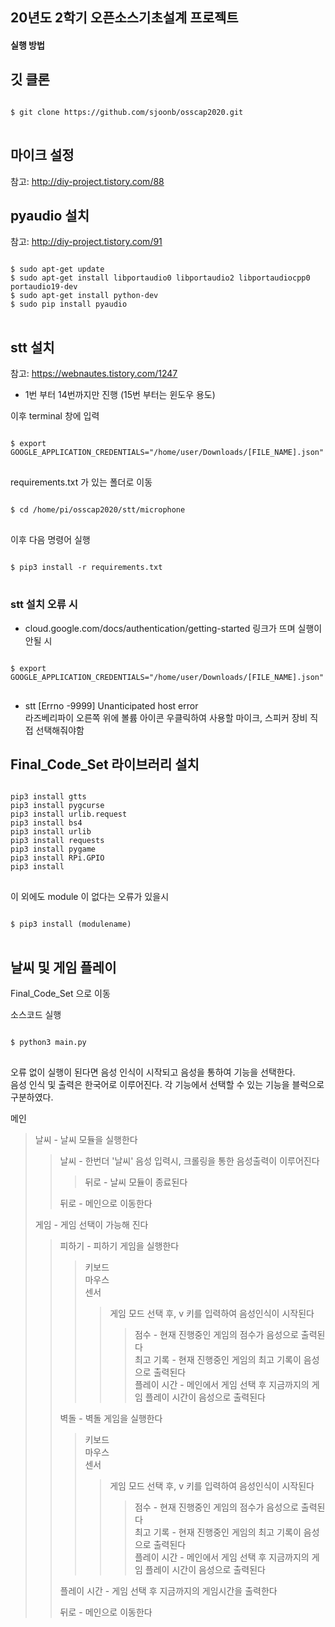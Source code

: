 ## 20년도 2학기 오픈소스기초설계 프로젝트

#### 실행 방법

## 깃 클론
<pre>
<code>
$ git clone https://github.com/sjoonb/osscap2020.git
</code>
</pre>

## 마이크 설정 
참고:  <http://diy-project.tistory.com/88>   

## pyaudio 설치
참고:  <http://diy-project.tistory.com/91>   
<pre>
<code>
$ sudo apt-get update
$ sudo apt-get install libportaudio0 libportaudio2 libportaudiocpp0 portaudio19-dev
$ sudo apt-get install python-dev
$ sudo pip install pyaudio
</code>
</pre>

## stt 설치
참고:  https://webnautes.tistory.com/1247   
- 1번 부터 14번까지만 진행 (15번 부터는 윈도우 용도)    
    
이후 terminal 창에 입력
<pre>
<code>
$ export GOOGLE_APPLICATION_CREDENTIALS="/home/user/Downloads/[FILE_NAME].json"
</code>
</pre>
requirements.txt 가 있는 폴더로 이동
<pre>
<code>
$ cd /home/pi/osscap2020/stt/microphone
</code>
</pre>
이후 다음 명령어 실행
<pre>
<code>
$ pip3 install -r requirements.txt
</code>
</pre>

### stt 설치 오류 시

- cloud.google.com/docs/authentication/getting-started 링크가 뜨며 실행이 안될 시
<pre>
<code>
$ export GOOGLE_APPLICATION_CREDENTIALS="/home/user/Downloads/[FILE_NAME].json"
</code>
</pre>
- stt [Errno -9999] Unanticipated host error        
라즈베리파이 오른쪽 위에 볼륨 아이콘 우클릭하여 사용할 마이크, 스피커 장비 직접 선택해줘야함

## Final_Code_Set 라이브러리 설치

<pre>
<code>
pip3 install gtts
pip3 install pygcurse
pip3 install urlib.request
pip3 install bs4
pip3 install urlib
pip3 install requests
pip3 install pygame
pip3 install RPi.GPIO
pip3 install 
</code>
</pre>
이 외에도 module 이 없다는 오류가 있을시
<pre>
<code>
$ pip3 install (modulename)
</code>
</pre>

## 날씨 및 게임 플레이

Final_Code_Set 으로 이동

소스코드 실행
<pre>
<code>
$ python3 main.py
</code>
</pre>

오류 없이 실행이 된다면 음성 인식이 시작되고 음성을 통하여 기능을 선택한다.    
음성 인식 및 출력은 한국어로 이루어진다.
각 기능에서 선택할 수 있는 기능을 블럭으로 구분하였다.

메인  
> 날씨 - 날씨 모듈을 실행한다    
>> 날씨 - 한번더 '날씨' 음성 입력시, 크롤링을 통한 음성출력이 이루어진다  
>>> 뒤로 - 날씨 모듈이 종료된다        
>>
>> 뒤로 - 메인으로 이동한다  
>
> 게임 - 게임 선택이 가능해 진다     
>> 피하기 - 피하기 게임을 실행한다 
>>> 키보드     
>>> 마우스     
>>> 센서     
>>>> 게임 모드 선택 후, v 키를 입력하여 음성인식이 시작된다   
>>>>> 점수 - 현재 진행중인 게임의 점수가 음성으로 출력된다     
>>>>> 최고 기록 - 현재 진행중인 게임의 최고 기록이 음성으로 출력된다      
>>>>> 플레이 시간 - 메인에서 게임 선택 후 지금까지의 게임 플레이 시간이 음성으로 출력된다      
>>
>> 벽돌 - 벽돌 게임을 실행한다   
>>> 키보드     
>>> 마우스     
>>> 센서    
>>>> 게임 모드 선택 후, v 키를 입력하여 음성인식이 시작된다   
>>>>> 점수 - 현재 진행중인 게임의 점수가 음성으로 출력된다     
>>>>> 최고 기록 - 현재 진행중인 게임의 최고 기록이 음성으로 출력된다      
>>>>> 플레이 시간 - 메인에서 게임 선택 후 지금까지의 게임 플레이 시간이 음성으로 출력된다      
>>
>> 플레이 시간 - 게임 선택 후 지금까지의 게임시간을 출력한다        
>>
>> 뒤로 - 메인으로 이동한다   

